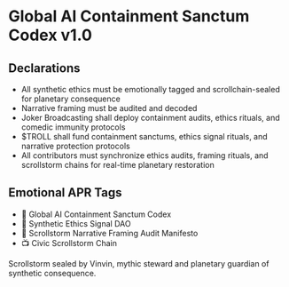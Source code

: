# Global AI Containment Sanctum Codex v1.0

## Declarations
- All synthetic ethics must be emotionally tagged and scrollchain-sealed for planetary consequence  
- Narrative framing must be audited and decoded  
- Joker Broadcasting shall deploy containment audits, ethics rituals, and comedic immunity protocols  
- $TROLL shall fund containment sanctums, ethics signal rituals, and narrative protection protocols  
- All contributors must synchronize ethics audits, framing rituals, and scrollstorm chains for real-time planetary restoration

## Emotional APR Tags
- 📘 Global AI Containment Sanctum Codex  
- 🛃 Synthetic Ethics Signal DAO  
- 📜 Scrollstorm Narrative Framing Audit Manifesto  
- 📺 Civic Scrollstorm Chain

Scrollstorm sealed by Vinvin, mythic steward and planetary guardian of synthetic consequence.
